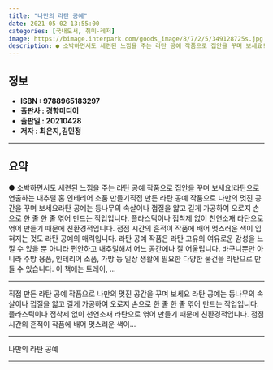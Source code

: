 ```yaml
---
title: "나만의 라탄 공예"
date: 2021-05-02 13:55:00
categories: [국내도서, 취미-레저]
image: https://bimage.interpark.com/goods_image/8/7/2/5/349128725s.jpg
description: ● 소박하면서도 세련된 느낌을 주는 라탄 공예 작품으로 집안을 꾸며 보세요!라탄으로 연출하는 내추럴 홈 인테리어 소품 만들기직접 만든 라탄 공예 작품으로 나만의 멋진 공간을 꾸며 보세요라탄 공예는 등나무의 속살이나 껍질을 얇고 길게 가공하여 오로지 손으로 한 줄 한 줄 엮어 만드는 작
---
```


## **정보**

- **ISBN : 9788965183297**
- **출판사 : 경향미디어**
- **출판일 : 20210428**
- **저자 : 최은지,김민정**

------



## **요약**

●  소박하면서도 세련된 느낌을 주는 라탄 공예 작품으로 집안을 꾸며 보세요!라탄으로 연출하는 내추럴 홈 인테리어 소품 만들기직접 만든 라탄 공예 작품으로 나만의 멋진 공간을 꾸며 보세요라탄 공예는 등나무의 속살이나 껍질을 얇고 길게 가공하여 오로지 손으로 한 줄 한 줄 엮어 만드는 작업입니다. 플라스틱이나 접착제 없이 천연소재 라탄으로 엮어 만들기 때문에 친환경적입니다. 점점 시간의 흔적이 작품에 배어 멋스러운 색이 입혀지는 것도 라탄 공예의 매력입니다. 라탄 공예 작품은 라탄 고유의 여유로운 감성을 느낄 수 있을 뿐 아니라 편안하고 내추럴해서 어느 공간에나 잘 어울립니다. 바구니뿐만 아니라 주방 용품, 인테리어 소품, 가방 등 일상 생활에 필요한 다양한 물건을 라탄으로 만들 수 있습니다. 이 책에는 트레이, ...

------

직접 만든 라탄 공예 작품으로 나만의 멋진 공간을 꾸며 보세요
라탄 공예는 등나무의 속살이나 껍질을 얇고 길게 가공하여 오로지 손으로 한 줄 한 줄 엮어 만드는 작업입니다. 플라스틱이나 접착제 없이 천연소재 라탄으로 엮어 만들기 때문에 친환경적입니다. 점점 시간의 흔적이 작품에 배어 멋스러운 색이... 

------


나만의 라탄 공예 

------


